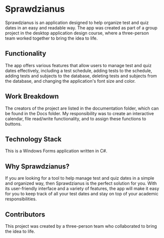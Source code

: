 <h1>Sprawdzianus</h1>
<p>Sprawdzianus is an application designed to help organize test and quiz dates in an easy and readable way. The app was created as part of a group project in the desktop application design course, where a three-person team worked together to bring the idea to life.</p>

<h2>Functionality</h2>

<p>The app offers various features that allow users to manage test and quiz dates effectively, including a test schedule, adding tests to the schedule, adding tests and subjects to the database, deleting tests and subjects from the database, and changing the application's font size and color.</p>

<h2>Work Breakdown</h2>

<p>The creators of the project are listed in the documentation folder, which can be found in the Docs folder. My responsibility was to create an interactive calendar, file read/write functionality, and to assign these functions to buttons.</p>

<h2>Technology Stack</h2>

<p>This is a Windows Forms application written in C#.</p>

<h2>Why Sprawdzianus?</h2>

<p>If you are looking for a tool to help manage test and quiz dates in a simple and organized way, then Sprawdzianus is the perfect solution for you. With its user-friendly interface and a variety of features, the app will make it easy for you to keep track of all your test dates and stay on top of your academic responsibilities.</p>

<h2>Contributors</h2>

<p>This project was created by a three-person team who collaborated to bring the idea to life.</p>


